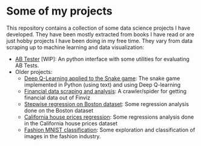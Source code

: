 # Some of my projects

This repository contains a collection of some data science projects I have developed. They have been mostly extracted
from books I have read or are just hobby projects I have been doing in my free time. They vary from data scraping up
to machine learning and data visualization:
  - [AB Tester](https://github.com/disanman/ab_tester) [WIP]: An python interface with some utilities for evaluating AB Tests.
  - Older projects:
      - [Deep Q-Learning applied to the Snake game](Snake_Deep_Q_Learning/Snake.ipynb): The snake game implemented in Python (using text) and using Deep Q-learning
      - [Financial data scraping and analysis](Finviz_Spider/Finviz.ipynb): A crawler/spider for getting financial data out of Finviz
      - [Stepwise regression on Boston dataset](Boston_house_prices/Boston_house_prices.ipynb): Some regression analysis done on the Boston dataset
      - [California house prices regression](California_House_prices/California_House_prices.md): Some regressions analysis done in the California house prices dataset
      - [Fashion MNIST classification](Fashion_MNIST/Fashion_MNIST_Exploration_and_classification.ipynb): Some exploration and classification of images in the fashion industry.
